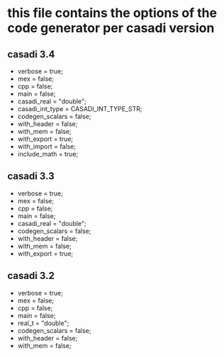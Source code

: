 # this file contains the options of the code generator per casadi version
## casadi 3.4
* verbose = true; 
* mex = false;
* cpp = false;
* main = false;
* casadi_real = "double";
* casadi_int_type = CASADI_INT_TYPE_STR;
* codegen_scalars = false;
* with_header = false;
* with_mem = false;
* with_export = true;
* with_import = false;
* include_math = true;

## casadi 3.3
* verbose = true;
* mex = false;
* cpp = false;
* main = false;
* casadi_real = "double";
* codegen_scalars = false;
* with_header = false;
* with_mem = false;
* with_export = true;

## casadi 3.2
* verbose = true;
* mex = false;
* cpp = false;
* main = false;
* real_t = "double";
* codegen_scalars = false;
* with_header = false;
* with_mem = false;
